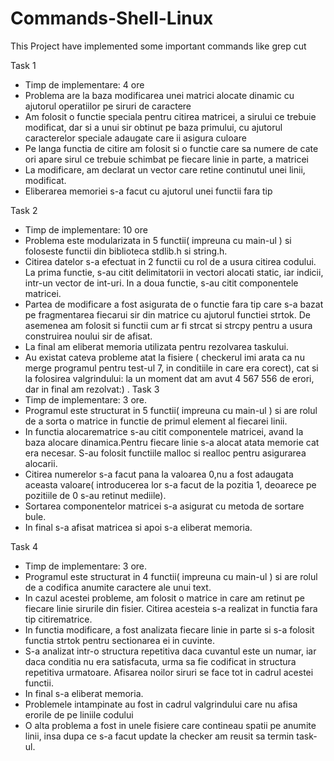 # Commands-Shell-Linux
This Project have implemented some important commands like grep cut 

Task 1
- Timp de implementare: 4 ore
- Problema are la baza modificarea unei matrici alocate dinamic cu ajutorul operatiilor pe siruri de caractere
- Am folosit o functie speciala pentru citirea matricei, a sirului ce trebuie modificat, dar si a unui sir obtinut pe baza primului, cu ajutorul caracterelor speciale adaugate care ii asigura culoare
- Pe langa functia de citire am folosit si o functie care sa numere de cate ori apare sirul ce trebuie schimbat pe fiecare linie in parte, a matricei
- La modificare, am declarat un vector care retine continutul unei linii, modificat. 
- Eliberarea memoriei s-a facut cu ajutorul unei functii fara tip

Task 2
- Timp de implementare: 10 ore
- Problema este modularizata in 5 functii( impreuna cu main-ul ) si foloseste functii din biblioteca stdlib.h si string.h.
- Citirea datelor s-a efectuat in 2 functii cu rol de a usura citirea codului. La prima functie, s-au citit delimitatorii in vectori alocati static, iar indicii, intr-un vector de int-uri. In a doua functie, s-au citit componentele matricei.
- Partea de modificare a fost asigurata de o functie fara tip care s-a bazat pe fragmentarea fiecarui sir din matrice cu ajutorul functiei strtok. De asemenea am folosit si functii cum ar fi strcat si strcpy pentru a usura construirea noului sir de afisat.
- La final am eliberat memoria utilizata pentru rezolvarea taskului.
- Au existat cateva probleme atat la fisiere ( checkerul imi arata ca nu merge programul pentru test-ul 7, in conditiile in care era corect), cat si la folosirea valgrindului: la un moment dat am avut 4 567 556 de erori, dar in final am rezolvat:)
.
Task 3
- Timp de implementare: 3 ore.
- Programul este structurat in 5 functii( impreuna cu main-ul ) si are rolul de a sorta o matrice in functie de primul element al fiecarei linii.
- In functia alocarematrice s-au citit componentele matricei, avand la baza alocare dinamica.Pentru fiecare linie s-a alocat atata memorie cat era necesar. S-au folosit functiile malloc si realloc pentru asigurarea alocarii.
- Citirea numerelor s-a facut pana la valoarea 0,nu a fost adaugata aceasta valoare( introducerea lor s-a facut de la pozitia 1, deoarece pe pozitiile de 0 s-au retinut mediile).
- Sortarea componentelor matricei s-a asigurat cu metoda de sortare bule.
- In final s-a afisat matricea si apoi s-a eliberat memoria. 

Task 4
- Timp de implementare: 3 ore.
- Programul este structurat in 4 functii( impreuna cu main-ul ) si are rolul de a codifica
anumite caractere ale unui text.
- In cazul acestei probleme, am folosit o matrice in care am retinut pe fiecare linie sirurile din fisier. Citirea acesteia s-a realizat in functia fara tip citirematrice. 
- In functia modificare, a fost analizata fiecare linie in parte si s-a folosit functia strtok pentru sectionarea ei in cuvinte.
- S-a analizat intr-o structura repetitiva daca cuvantul este un numar, iar daca conditia nu era satisfacuta, urma sa fie codificat in structura repetitiva urmatoare. Afisarea noilor siruri se face tot in cadrul acestei functii.
- In final s-a eliberat memoria.
- Problemele intampinate au fost in cadrul valgrindului care nu afisa erorile de pe liniile codului
- O alta problema a fost in unele fisiere care contineau spatii pe anumite linii, insa dupa ce s-a facut update la checker am reusit sa termin task-ul.
